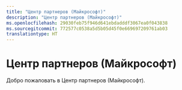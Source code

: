 ```yaml
---
title: "Центр партнеров (Майкрософт)"
description: "Центр партнеров (Майкрософт)"
ms.openlocfilehash: 29030feb75f946d641ebdadddf3067ea0f043838
ms.sourcegitcommit: 772577c0538a5d5b05d45f0e669697209761ab03
translationtype: HT
---
```

# <a name="microsoft-partner-center"></a>Центр партнеров (Майкрософт)

Добро пожаловать в Центр партнеров (Майкрософт).
